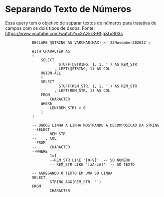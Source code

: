 # Separando Texto de Números
Essa query tem o objetivo de separar textos de números para tratativa de campos com os dois tipos de dados.
Fonte: https://www.youtube.com/watch?v=XAzkr3-Rfjg&t=903s

				DECLARE @STRING AS VARCHAR(MAX) = '22November202022';

				WITH CHARACTER AS 
				(
					SELECT 
							STUFF(@STRING, 1, 1, '') AS REM_STR
						  , LEFT(@STRING, 1) AS COL
					UNION ALL
					(
					SELECT 
							STUFF(REM_STR, 1, 1, '') AS REM_STR
						  , LEFT(REM_STR, 1) AS COL
					FROM
						CHARACTER
					WHERE
						LEN(REM_STR) > 0
					)
				)

				-- DADOS LINHA A LINHA MOSTRANDO A DECOMPOSICAO DA STRING
				--SELECT 
				--		REM_STR
				--	  , COL
				--FROM
				--		CHARACTER
				--WHERE
				--		1=1
						--REM_STR LIKE '[0-9]'  -- SÓ NÚMERO
						-- REM_STR LIKE '[aA-zA]'  -- SÓ TEXTO

				-- AGREGANDO O TEXTO EM UMA SO LINHA
				SELECT
						STRING_AGG(REM_STR, '')
				FROM
						CHARACTER

